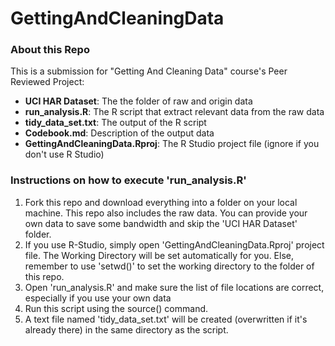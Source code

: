 GettingAndCleaningData
======================
### About this Repo

This is a submission for "Getting And Cleaning Data" course's Peer Reviewed Project:
* __UCI HAR Dataset__:   The the folder of raw and origin data
* __run_analysis.R__:    The R script that extract relevant data from the raw data
* __tidy_data_set.txt__: The output of the R script
* __Codebook.md__:       Description of the output data
* __GettingAndCleaningData.Rproj__: The R Studio project file (ignore if you don't use R Studio)

### Instructions on how to execute 'run_analysis.R'

1. Fork this repo and download everything into a folder on your local machine. This repo also includes the raw data. You can provide your own data to save some bandwidth and skip the 'UCI HAR Dataset' folder.
2. If you use R-Studio, simply open 'GettingAndCleaningData.Rproj' project file. The Working Directory will be set automatically for you. Else, remember to use 'setwd()' to set the working directory to the folder of this repo.
3. Open 'run_analysis.R' and make sure the list of file locations are correct, especially if you use your own data
4. Run this script using the source() command.
5. A text file named 'tidy_data_set.txt' will be created (overwritten if it's already there) in the same directory as the script.

